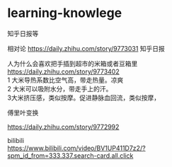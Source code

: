 # learning-knowlege  

知乎日报等  

相对论
https://daily.zhihu.com/story/9773031 知乎日报  

人为什么会喜欢把手插到超市的米箱或者豆箱里
https://daily.zhihu.com/story/9773402    
1 大米导热系数比空气高，带走热量。凉爽  
2 大米可以吸附水分，带走手上的汗。  
3大米挤压感，类似按摩。促进静脉血回流，类似按摩，  

傅里叶变换  

https://daily.zhihu.com/story/9772992   

bilibili  
https://www.bilibili.com/video/BV1UP411D7z2/?spm_id_from=333.337.search-card.all.click  
